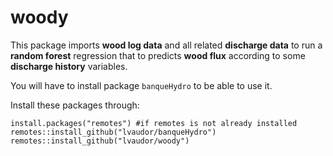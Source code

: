 # woody

This package imports **wood log data** and all related **discharge data** to run a **random forest** regression that to predicts **wood flux** according to some **discharge history** variables. 

You will have to install package `banqueHydro` to be able to use it.

Install these packages through:

```{r}
install.packages("remotes") #if remotes is not already installed
remotes::install_github("lvaudor/banqueHydro")
remotes::install_github("lvaudor/woody")
```
